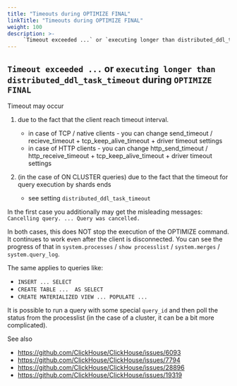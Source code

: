 ```yaml
---
title: "Timeouts during OPTIMIZE FINAL"
linkTitle: "Timeouts during OPTIMIZE FINAL"
weight: 100
description: >-
     `Timeout exceeded ...` or `executing longer than distributed_ddl_task_timeout`  during `OPTIMIZE FINAL`.
---
```


## `Timeout exceeded ...` or `executing longer than distributed_ddl_task_timeout`  during `OPTIMIZE FINAL`

Timeout may occur
1) due to the fact that the client reach timeout interval.
    - in case of TCP / native clients - you can change send_timeout / recieve_timeout + tcp_keep_alive_timeout + driver timeout settings
    - in case of HTTP clients - you can change http_send_timeout / http_receive_timeout + tcp_keep_alive_timeout + driver timeout settings

2) (in the case of ON CLUSTER queries) due to the fact that the timeout for query execution by shards ends
    - see setting `distributed_ddl_task_timeout`

In the first case you additionally may get the misleading messages: `Cancelling query. ... Query was cancelled.`

In both cases, this does NOT stop the execution of the OPTIMIZE command. It continues to work even after
the client is disconnected. You can see the progress of that in `system.processes` / `show processlist` / `system.merges` / `system.query_log`.

The same applies to queries like:

- `INSERT ... SELECT`
- `CREATE TABLE ...  AS SELECT`
- `CREATE MATERIALIZED VIEW ... POPULATE ...`

It is possible to run a query with some special `query_id` and then poll the status from the processlist (in the case of a cluster, it can be a bit more complicated).

See also 
- https://github.com/ClickHouse/ClickHouse/issues/6093
- https://github.com/ClickHouse/ClickHouse/issues/7794
- https://github.com/ClickHouse/ClickHouse/issues/28896 
- https://github.com/ClickHouse/ClickHouse/issues/19319
